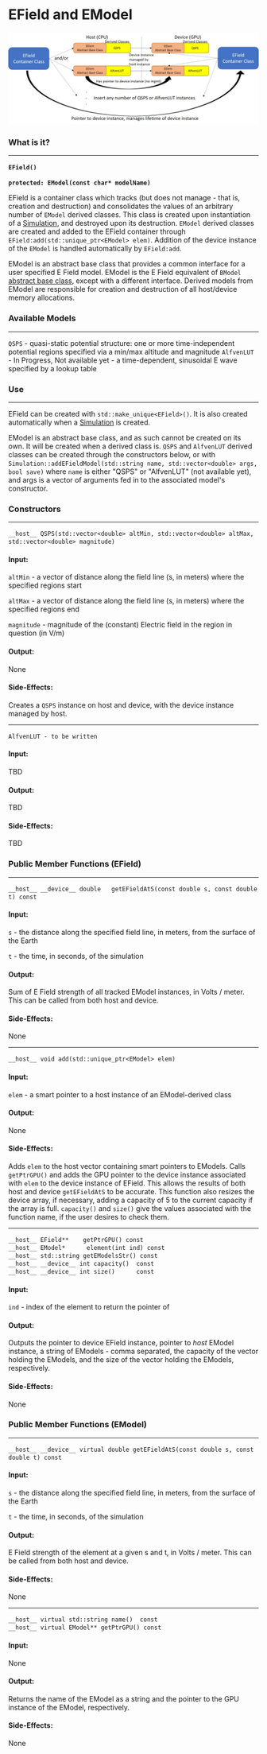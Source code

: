 # EField and EModel


![EField Ownership Model](./Ownership.jpg)


### What is it?
---
**`EField()`**

**`protected:
	EModel(const char* modelName)`**
	
EField is a container class which tracks (but does not manage - that is, creation and destruction) and consolidates the values of an arbitrary number of `EModel` derived classes.  This class is created upon instantiation of a [Simulation](./../Simulation/README.md), and destroyed upon its destruction.  `EModel` derived classes are created and added to the EField container through `EField:add(std::unique_ptr<EModel> elem)`.  Addition of the device instance of the `EModel` is handled automatically by `EField:add`.

EModel is an abstract base class that provides a common interface for a user specified E Field model.  EModel is the E Field equivalent of `BModel` [abstract base class](./../BModel/README.md), except with a different interface.  Derived models from EModel are responsible for creation and destruction of all host/device memory allocations.


### Available Models
---
`QSPS` - quasi-static potential structure: one or more time-independent potential regions specified via a min/max altitude and magnitude
`AlfvenLUT` - In Progress, Not available yet - a time-dependent, sinusoidal E wave specified by a lookup table


### Use
---
EField can be created with `std::make_unique<EField>()`.  It is also created automatically when a [Simulation](./../Simulation/README.md) is created.

EModel is an abstract base class, and as such cannot be created on its own.  It will be created when a derived class is.  `QSPS` and `AlfvenLUT` derived classes can be created through the constructors below, or with `Simulation::addEFieldModel(std::string name, std::vector<double> args, bool save)` where `name` is either "QSPS" or "AlfvenLUT" (not available yet), and args is a vector of arguments fed in to the associated model's constructor.


### Constructors
---
```
__host__ QSPS(std::vector<double> altMin, std::vector<double> altMax, std::vector<double> magnitude)
```
#### Input:
`altMin` - a vector of distance along the field line (s, in meters) where the specified regions start

`altMax` - a vector of distance along the field line (s, in meters) where the specified regions end

`magnitude` - magnitude of the (constant) Electric field in the region in question (in V/m)


#### Output:
None


#### Side-Effects:
Creates a `QSPS` instance on host and device, with the device instance managed by host.


---
```
AlfvenLUT - to be written
```
#### Input:
TBD


#### Output:
TBD

#### Side-Effects:
TBD


### Public Member Functions (EField)
---
```
__host__ __device__ double   getEFieldAtS(const double s, const double t) const
```
#### Input:
`s` - the distance along the specified field line, in meters, from the surface of the Earth

`t` - the time, in seconds, of the simulation


#### Output:
Sum of E Field strength of all tracked EModel instances, in Volts / meter.  This can be called from both host and device.


#### Side-Effects:
None


---
```
__host__ void add(std::unique_ptr<EModel> elem)
```
#### Input:
`elem` - a smart pointer to a host instance of an EModel-derived class


#### Output:
None


#### Side-Effects:
Adds `elem` to the host vector containing smart pointers to EModels.  Calls `getPtrGPU()` and adds the GPU pointer to the device instance associated with `elem` to the device instance of EField.  This allows the results of both host and device `getEFieldAtS` to be accurate.  This function also resizes the device array, if necessary, adding a capacity of 5 to the current capacity if the array is full.  `capacity()` and `size()` give the values associated with the function name, if the user desires to check them.


---
```
__host__ EField**    getPtrGPU() const
__host__ EModel*      element(int ind) const
__host__ std::string getEModelsStr() const
__host__ __device__ int capacity()  const
__host__ __device__ int size()      const
```
#### Input:
`ind` - index of the element to return the pointer of


#### Output:
Outputs the pointer to device EField instance, pointer to *host* EModel instance, a string of EModels - comma separated, the capacity of the vector holding the EModels, and the size of the vector holding the EModels, respectively.


#### Side-Effects:
None


### Public Member Functions (EModel)
---
```
__host__ __device__ virtual double getEFieldAtS(const double s, const double t) const
```
#### Input:
`s` - the distance along the specified field line, in meters, from the surface of the Earth

`t` - the time, in seconds, of the simulation


#### Output:
E Field strength of the element at a given s and t, in Volts / meter.  This can be called from both host and device.


#### Side-Effects:
None


---
```
__host__ virtual std::string name()  const
__host__ virtual EModel** getPtrGPU() const
```
#### Input:
None


#### Output:
Returns the name of the EModel as a string and the pointer to the GPU instance of the EModel, respectively.


#### Side-Effects:
None